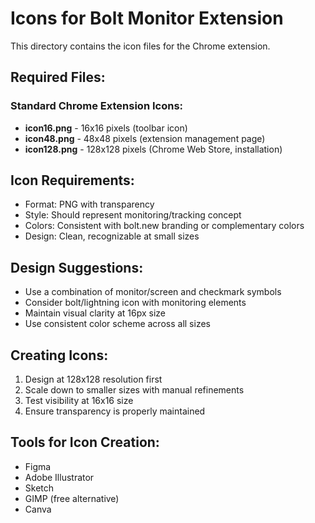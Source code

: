 # Icons for Bolt Monitor Extension

This directory contains the icon files for the Chrome extension.

## Required Files:

### Standard Chrome Extension Icons:
- **icon16.png** - 16x16 pixels (toolbar icon)
- **icon48.png** - 48x48 pixels (extension management page)
- **icon128.png** - 128x128 pixels (Chrome Web Store, installation)

## Icon Requirements:
- Format: PNG with transparency
- Style: Should represent monitoring/tracking concept
- Colors: Consistent with bolt.new branding or complementary colors
- Design: Clean, recognizable at small sizes

## Design Suggestions:
- Use a combination of monitor/screen and checkmark symbols
- Consider bolt/lightning icon with monitoring elements
- Maintain visual clarity at 16px size
- Use consistent color scheme across all sizes

## Creating Icons:
1. Design at 128x128 resolution first
2. Scale down to smaller sizes with manual refinements
3. Test visibility at 16x16 size
4. Ensure transparency is properly maintained

## Tools for Icon Creation:
- Figma
- Adobe Illustrator
- Sketch
- GIMP (free alternative)
- Canva